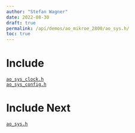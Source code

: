 ```yaml
---
author: "Stefan Wagner"
date: 2022-08-30
draft: true
permalink: /api/demos/ao_mikroe_2800/ao_sys.h/
toc: true
---
```


# Include

[`ao_sys_clock.h`](ao_sys_clock.h.md) <br/>
[`ao_sys_config.h`](ao_sys_config.h.md)

# Include Next

[`ao_sys.h`](../../src/ao_sys_xc32_pic32mz_ef/ao_sys.h.md)
